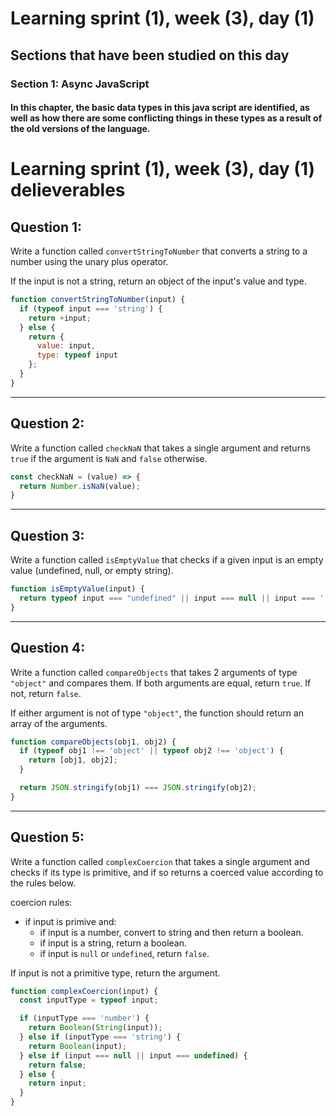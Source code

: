 
# Learning sprint (1), week (3), day (1) 
## Sections that have been studied on this day
### Section 1: Async JavaScript
#### In this chapter, the basic data types in this java script are identified, as well as how there are some conflicting things in these types as a result of the old versions of the language.

# Learning sprint (1), week (3), day (1) delieverables

## Question 1:

Write a function called `convertStringToNumber` that converts a string to a
number using the unary plus operator. 

If the input is not a string, return an object of the input's value and type.

```javascript
function convertStringToNumber(input) {
  if (typeof input === 'string') {
    return +input;
  } else {
    return {
      value: input,
      type: typeof input
    };
  }
}
```

-------------------------------------------------------------------

## Question 2:

Write a function called `checkNaN` that takes a single argument and returns
`true` if the argument is `NaN` and `false` otherwise. 

```javascript
const checkNaN = (value) => {
  return Number.isNaN(value);
}
```

-------------------------------------------------------------------

## Question 3: 

Write a function called `isEmptyValue` that checks if a given input is an empty value (undefined,
null, or empty string). 

```javascript
function isEmptyValue(input) {
  return typeof input === "undefined" || input === null || input === '';
}
```

-------------------------------------------------------------------

## Question 4: 

Write a function called `compareObjects` that takes 2 arguments of type
`"object"` and compares them. If both arguments are equal, return `true`. If
not, return `false`.

If either argument is not of type `"object"`, the function should return an
array of the arguments. 

```javascript
function compareObjects(obj1, obj2) {
  if (typeof obj1 !== 'object' || typeof obj2 !== 'object') {
    return [obj1, obj2];
  }

  return JSON.stringify(obj1) === JSON.stringify(obj2);
}
```

-------------------------------------------------------------------

## Question 5: 

Write a function called `complexCoercion` that takes a single argument and
checks if its type is primitive, and if so returns a coerced value according to
the rules below.

coercion rules: 
- if input is primive and:
  - if input is a number, convert to string and then return a boolean. 
  - if input is a string, return a boolean.
  - if input is `null` or `undefined`, return `false`.

If input is not a primitive type, return the argument.

```javascript
function complexCoercion(input) {
  const inputType = typeof input;

  if (inputType === 'number') {
    return Boolean(String(input));
  } else if (inputType === 'string') {
    return Boolean(input);
  } else if (input === null || input === undefined) {
    return false;
  } else {
    return input;
  }
}
```
